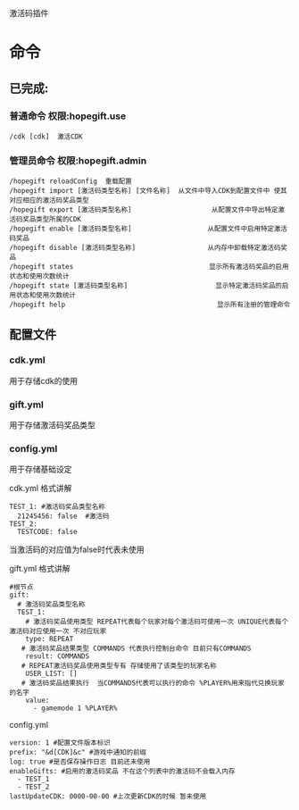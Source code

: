 激活码插件

# 命令
## 已完成:
### 普通命令 权限:hopegift.use
```
/cdk [cdk]  激活CDK
```
### 管理员命令 权限:hopegift.admin
```
/hopegift reloadConfig  重载配置
/hopegift import [激活码类型名称] [文件名称]  从文件中导入CDK到配置文件中 使其对应相应的激活码奖品类型
/hopegift export [激活码类型名称]                    从配置文件中导出特定激活码奖品类型所属的CDK
/hopegift enable [激活码类型名称]                   从配置文件中启用特定激活码奖品
/hopegift disable [激活码类型名称]                  从内存中卸载特定激活码奖品
/hopegift states                                  显示所有激活码奖品的启用状态和使用次数统计
/hopegift state [激活码类型名称]                      显示特定激活码奖品的启用状态和使用次数统计
/hopegift help                                      显示所有注册的管理命令
```
## 配置文件
### cdk.yml
用于存储cdk的使用
### gift.yml
用于存储激活码奖品类型
### config.yml
用于存储基础设定

cdk.yml 格式讲解
```
TEST_1: #激活码奖品类型名称
  21245456: false  #激活码
TEST_2:
  TESTCODE: false
```
当激活码的对应值为false时代表未使用

gift.yml 格式讲解
```
#根节点
gift:
  # 激活码奖品类型名称
  TEST_1:
    # 激活码奖品使用类型 REPEAT代表每个玩家对每个激活码可使用一次 UNIQUE代表每个激活码对应使用一次 不对应玩家
    type: REPEAT
   # 激活码奖品结果类型 COMMANDS 代表执行控制台命令 目前只有COMMANDS
    result: COMMANDS
   # REPEAT激活码奖品使用类型专有 存储使用了该类型的玩家名称
    USER_LIST: []
   # 激活码奖品结果执行  当COMMANDS代表可以执行的命令 %PLAYER%用来指代兑换玩家的名字
    value:
      - gamemode 1 %PLAYER%
```
config.yml
```
version: 1 #配置文件版本标识
prefix: "&d[CDK]&c" #游戏中通知的前缀
log: true #是否保存操作日志 目前还未使用
enableGifts: #启用的激活码奖品 不在这个列表中的激活码不会载入内存
  - TEST_1
  - TEST_2
lastUpdateCDK: 0000-00-00 #上次更新CDK的时候 暂未使用
```